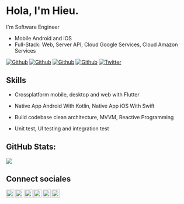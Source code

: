 
# Hola, I'm Hieu.
I'm Software Engineer

* Mobile Android and iOS
* Full-Stack: Web, Server API, Cloud Google Services, Cloud Amazon Services

[![Github](https://img.shields.io/github/followers/trunghieuvn?style=social)](https://github.com/trunghieuvn)
[![Github](https://img.shields.io/github/last-commit/trunghieuvn/trunghieuvn)](https://github.com/trunghieuvn/trunghieuvn)
[![Github](https://img.shields.io/github/stars/trunghieuvn/flutter-clean-architecture?style=social)](https://github.com/trunghieuvn/trunghieuvn)
[![Github](https://img.shields.io/github/watchers/trunghieuvn/trunghieuvn?style=social)](https://github.com/trunghieuvn/trunghieuvn)
[![Twitter](https://img.shields.io/twitter/url?style=social&url=https%3A%2F%2Ftwitter.com%2Fdamiarc_dev)](https://twitter.com/trunghieuvn93)


## Skills

- Crossplatform mobile, desktop and web with Flutter

- Native App Android With Kotlin, Native App iOS With Swift

- Build codebase clean architecture, MVVM, Reactive Programming

- Unit test, UI testing and integration test

## GitHub Stats:
![](https://github-readme-streak-stats.herokuapp.com/?user=trunghieuvn&show_icons=true&include_all_commits=true&count_private=true&orgs=true)


## Connect sociales

<a href="https://twitter.com/trunghieuvn93">
  <img align="left" alt="trunghieuvn93" width="22px" src="https://img.icons8.com/fluent/48/000000/twitter.png"/>
</a>
<a href="https://www.linkedin.com/in/tran-trung-hieu/">
  <img align="left" alt="Linkdein" width="22px" src="https://cdn.jsdelivr.net/npm/simple-icons@v3/icons/linkedin.svg" />
</a>
<a href="https://github.com/trunghieuvn/">
  <img align="left" alt="Github" width="22px" src="https://img.icons8.com/fluent/48/000000/github.png"/>
</a>
<a href="https://t.me/trunghieutran">
  <img align="left" alt="Telegram" width="22px" src="https://img.icons8.com/fluent/48/000000/telegram-app.png"/>
</a>

<!-- <a href="https://play.google.com/store/apps/dev?id=7564594931524838676">
  <img align="left" alt="GooglePlay" width="22px" src="https://img.icons8.com/color/48/000000/google-play.png"/>
</a> -->
<a href="mailto:hieu.trantrung1204@gmail.com">
  <img align="left" alt="Gmail" width="22px" src="https://img.icons8.com/fluent/48/000000/gmail.png"/>
</a>
<a href="https://www.facebook.com/mr.noo1">
  <img align="left" alt="Facebook" width="22px" src="https://img.icons8.com/android/24/000000/facebook.png"/>
</a>
